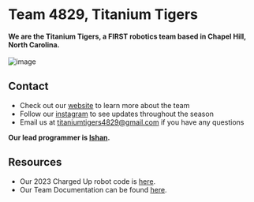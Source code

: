 # Team 4829, Titanium Tigers

**We are the Titanium Tigers, a FIRST robotics team based in Chapel Hill, North Carolina.**
\
\
![image](https://github.com/TitaniumTigers4829/.github/assets/98932677/3c427d7d-e171-43ec-9425-1e27e47e326a)

## Contact

- Check out our [website](https://www.titaniumtigers4829.com/) to learn more about the team
- Follow our [instagram](https://www.instagram.com/titaniumtigers4829/?hl=en) to see updates throughout the season
- Email us at titaniumtigers4829@gmail.com if you have any questions

**Our lead programmer is [Ishan](https://github.com/Ishan1522).**

## Resources

- Our 2023 Charged Up robot code is [here](https://github.com/TitaniumTigers4829/robot-code-2023).
- Our Team Documentation can be found [here](https://ishan.gitbook.io/titaniumtigers).
